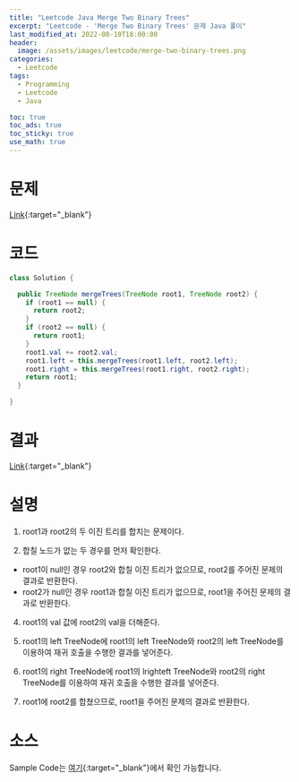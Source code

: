 ```yaml
---
title: "Leetcode Java Merge Two Binary Trees"
excerpt: "Leetcode - 'Merge Two Binary Trees' 문제 Java 풀이"
last_modified_at: 2022-08-10T18:00:00
header:
  image: /assets/images/leetcode/merge-two-binary-trees.png
categories:
  - Leetcode
tags:
  - Programming
  - Leetcode
  - Java

toc: true
toc_ads: true
toc_sticky: true
use_math: true
---
```

# 문제
[Link](https://leetcode.com/problems/merge-two-binary-trees/){:target="_blank"}

# 코드
```java
class Solution {

  public TreeNode mergeTrees(TreeNode root1, TreeNode root2) {
    if (root1 == null) {
      return root2;
    }
    if (root2 == null) {
      return root1;
    }
    root1.val += root2.val;
    root1.left = this.mergeTrees(root1.left, root2.left);
    root1.right = this.mergeTrees(root1.right, root2.right);
    return root1;
  }

}
```

# 결과
[Link](https://leetcode.com/submissions/detail/770067658/){:target="_blank"}

# 설명
1. root1과 root2의 두 이진 트리를 합치는 문제이다.

2. 합칠 노드가 없는 두 경우를 먼저 확인한다.
- root1이 null인 경우 root2와 합칠 이진 트리가 없으므로, root2를 주어진 문제의 결과로 반환한다.
- root2가 null인 경우 root1과 합칠 이진 트리가 없으므로, root1을 주어진 문제의 결과로 반환한다.

4. root1의 val 값에 root2의 val을 더해준다.

5. root1의 left TreeNode에 root1의 left TreeNode와 root2의 left TreeNode를 이용하여 재귀 호출을 수행한 결과를 넣어준다.

6. root1의 right TreeNode에 root1의 lrighteft TreeNode와 root2의 right TreeNode를 이용하여 재귀 호출을 수행한 결과를 넣어준다.

7. root1에 root2를 합쳤으므로, root1을 주어진 문제의 결과로 반환한다.

# 소스
Sample Code는 [여기](https://github.com/GracefulSoul/leetcode/blob/master/src/main/java/gracefulsoul/problems/MergeTwoBinaryTrees.java){:target="_blank"}에서 확인 가능합니다.
